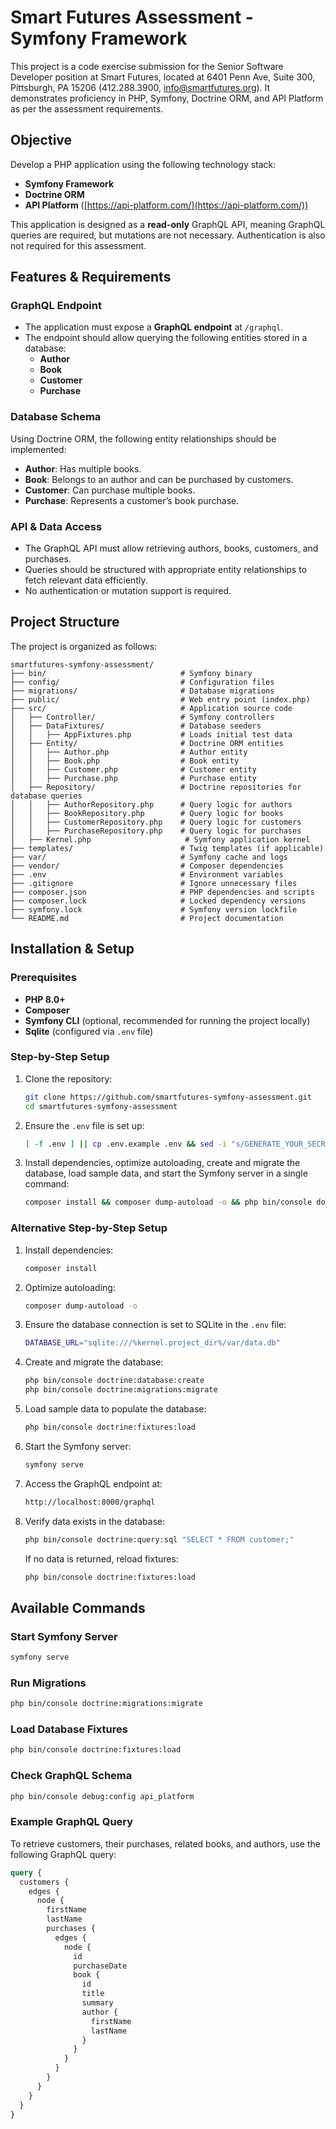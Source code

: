 # Smart Futures Assessment - Symfony Framework

This project is a code exercise submission for the Senior Software Developer position at Smart Futures, located at 6401 Penn Ave, Suite 300, Pittsburgh, PA 15206 (412.288.3900, info@smartfutures.org). It demonstrates proficiency in PHP, Symfony, Doctrine ORM, and API Platform as per the assessment requirements.

## Objective

Develop a PHP application using the following technology stack:
- **Symfony Framework**
- **Doctrine ORM**
- **API Platform** ([https://api-platform.com/](https://api-platform.com/))

This application is designed as a **read-only** GraphQL API, meaning GraphQL queries are required, but mutations are not necessary. Authentication is also not required for this assessment.

## Features & Requirements

### GraphQL Endpoint
- The application must expose a **GraphQL endpoint** at `/graphql`.
- The endpoint should allow querying the following entities stored in a database:
  - **Author**
  - **Book**
  - **Customer**
  - **Purchase**

### Database Schema
Using Doctrine ORM, the following entity relationships should be implemented:
- **Author**: Has multiple books.
- **Book**: Belongs to an author and can be purchased by customers.
- **Customer**: Can purchase multiple books.
- **Purchase**: Represents a customer’s book purchase.

### API & Data Access
- The GraphQL API must allow retrieving authors, books, customers, and purchases.
- Queries should be structured with appropriate entity relationships to fetch relevant data efficiently.
- No authentication or mutation support is required.

## Project Structure

The project is organized as follows:

```
smartfutures-symfony-assessment/
├── bin/                              # Symfony binary
├── config/                           # Configuration files
├── migrations/                       # Database migrations
├── public/                           # Web entry point (index.php)
├── src/                              # Application source code
│   ├── Controller/                   # Symfony controllers
│   ├── DataFixtures/                 # Database seeders
│   │   ├── AppFixtures.php           # Loads initial test data
│   ├── Entity/                       # Doctrine ORM entities
│   │   ├── Author.php                # Author entity
│   │   ├── Book.php                  # Book entity
│   │   ├── Customer.php              # Customer entity
│   │   ├── Purchase.php              # Purchase entity
│   ├── Repository/                   # Doctrine repositories for database queries
│   │   ├── AuthorRepository.php      # Query logic for authors
│   │   ├── BookRepository.php        # Query logic for books
│   │   ├── CustomerRepository.php    # Query logic for customers
│   │   ├── PurchaseRepository.php    # Query logic for purchases
│   ├── Kernel.php                     # Symfony application kernel
├── templates/                        # Twig templates (if applicable)
├── var/                              # Symfony cache and logs
├── vendor/                           # Composer dependencies
├── .env                              # Environment variables
├── .gitignore                        # Ignore unnecessary files
├── composer.json                     # PHP dependencies and scripts
├── composer.lock                     # Locked dependency versions
├── symfony.lock                      # Symfony version lockfile
└── README.md                         # Project documentation
```

## Installation & Setup

### Prerequisites
- **PHP 8.0+**
- **Composer**
- **Symfony CLI** (optional, recommended for running the project locally)
- **Sqlite** (configured via `.env` file)

### Step-by-Step Setup
1. Clone the repository:
   ```bash
   git clone https://github.com/smartfutures-symfony-assessment.git
   cd smartfutures-symfony-assessment
   ```
2. Ensure the `.env` file is set up:
   ```bash
   [ -f .env ] || cp .env.example .env && sed -i "s/GENERATE_YOUR_SECRET_HERE/$(php -r 'echo bin2hex(random_bytes(16));')/" .env
   ```
3. Install dependencies, optimize autoloading, create and migrate the database, load sample data, and start the Symfony server in a single command:
   ```bash
   composer install && composer dump-autoload -o && php bin/console doctrine:database:create && php bin/console doctrine:migrations:migrate && php bin/console doctrine:fixtures:load && symfony serve
   ```

### Alternative Step-by-Step Setup
1. Install dependencies:
   ```bash
   composer install
   ```
2. Optimize autoloading:
   ```bash
   composer dump-autoload -o
   ```
3. Ensure the database connection is set to SQLite in the `.env` file:
   ```bash
   DATABASE_URL="sqlite:///%kernel.project_dir%/var/data.db"
   ```
4. Create and migrate the database:
   ```bash
   php bin/console doctrine:database:create
   php bin/console doctrine:migrations:migrate
   ```
5. Load sample data to populate the database:
   ```bash
   php bin/console doctrine:fixtures:load
   ```
6. Start the Symfony server:
   ```bash
   symfony serve
   ```
7. Access the GraphQL endpoint at:
   ```bash
   http://localhost:8000/graphql
   ```
8. Verify data exists in the database:
   ```bash
   php bin/console doctrine:query:sql "SELECT * FROM customer;"
   ```
   If no data is returned, reload fixtures:
   ```bash
   php bin/console doctrine:fixtures:load
   ```

## Available Commands

### Start Symfony Server
```bash
symfony serve
```

### Run Migrations
```bash
php bin/console doctrine:migrations:migrate
```

### Load Database Fixtures
```bash
php bin/console doctrine:fixtures:load
```

### Check GraphQL Schema
```bash
php bin/console debug:config api_platform
```

### Example GraphQL Query
To retrieve customers, their purchases, related books, and authors, use the following GraphQL query:
```graphql
query {
  customers {
    edges {
      node {
        firstName
        lastName
        purchases {
          edges {
            node {
              id
              purchaseDate
              book {
                id
                title
                summary
                author {
                  firstName
                  lastName
                }
              }
            }
          }
        }
      }
    }
  }
}
```

